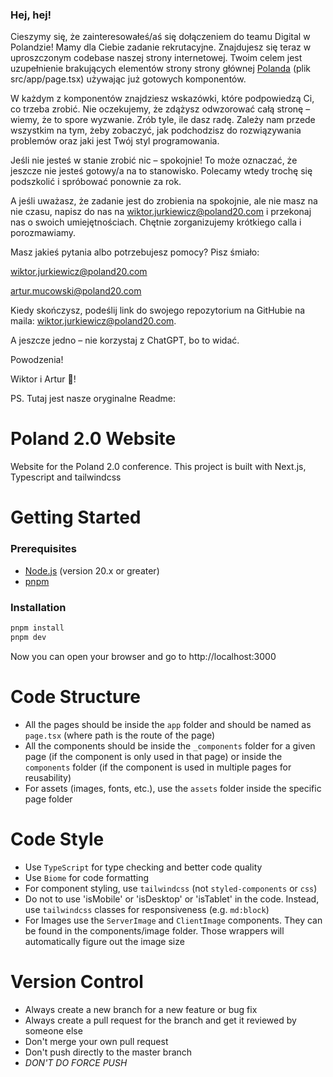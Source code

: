 ### Hej, hej!

Cieszymy się, że zainteresowałeś/aś się dołączeniem do teamu Digital w Polandzie! Mamy dla Ciebie zadanie rekrutacyjne. Znajdujesz się teraz w uproszczonym codebase naszej strony internetowej. Twoim celem jest uzupełnienie brakujących elementów strony strony głównej [Polanda](https://poland20.com/) (plik src/app/page.tsx) używając już gotowych komponentów.

W każdym z komponentów znajdziesz wskazówki, które podpowiedzą Ci, co trzeba zrobić.
Nie oczekujemy, że zdążysz odwzorować całą stronę – wiemy, że to spore wyzwanie. Zrób tyle, ile dasz radę. Zależy nam przede wszystkim na tym, żeby zobaczyć, jak podchodzisz do rozwiązywania problemów oraz jaki jest Twój styl programowania.

Jeśli nie jesteś w stanie zrobić nic – spokojnie! To może oznaczać, że jeszcze nie jesteś gotowy/a na to stanowisko. Polecamy wtedy trochę się podszkolić i spróbować ponownie za rok.

A jeśli uważasz, że zadanie jest do zrobienia na spokojnie, ale nie masz na nie czasu, napisz do nas na <a href="mailto:wiktor.jurkiewicz@poland20.com">wiktor.jurkiewicz@poland20.com</a> i przekonaj nas o swoich umiejętnościach. Chętnie zorganizujemy krótkiego calla i porozmawiamy.

Masz jakieś pytania albo potrzebujesz pomocy? Pisz śmiało:

<a href="mailto:wiktor.jurkiewicz@poland20.com">wiktor.jurkiewicz@poland20.com</a>

<a href="mailto:artur.mucowski@poland20.com">artur.mucowski@poland20.com</a>

Kiedy skończysz, podeślij link do swojego repozytorium na GitHubie na maila: <a href="mailto:wiktor.jurkiewicz@poland20.com">wiktor.jurkiewicz@poland20.com</a>.

A jeszcze jedno – nie korzystaj z ChatGPT, bo to widać.

Powodzenia!

Wiktor i Artur 🫡!

PS. Tutaj jest nasze oryginalne Readme:

# Poland 2.0 Website

Website for the Poland 2.0 conference. This project is built with Next.js, Typescript and tailwindcss

# Getting Started

### Prerequisites

- [Node.js](https://nodejs.org/en/download/) (version 20.x or greater)
- [pnpm](https://pnpm.io/installation)

### Installation

```bash
pnpm install
pnpm dev
```

Now you can open your browser and go to http://localhost:3000

# Code Structure

- All the pages should be inside the `app` folder and should be named as `page.tsx` (where path is the route of the page)
- All the components should be inside the `_components` folder for a given page (if the component is only used in that page) or inside the `components` folder (if the component is used in multiple pages for reusability)
- For assets (images, fonts, etc.), use the `assets` folder inside the specific page folder

# Code Style

- Use `TypeScript` for type checking and better code quality
- Use `Biome` for code formatting
- For component styling, use `tailwindcss` (not `styled-components` or `css`)
- Do not to use 'isMobile' or 'isDesktop' or 'isTablet' in the code. Instead, use `tailwindcss` classes for responsiveness (e.g. `md:block`)
- For Images use the `ServerImage` and `ClientImage` components. They can be found in the components/image folder. Those wrappers will automatically figure out the image size

# Version Control

- Always create a new branch for a new feature or bug fix
- Always create a pull request for the branch and get it reviewed by someone else
- Don't merge your own pull request
- Don't push directly to the master branch
- _DON'T DO FORCE PUSH_
